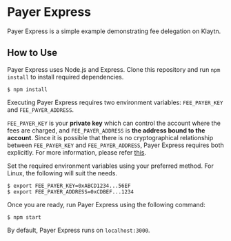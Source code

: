 # Payer Express
Payer Express is a simple example demonstrating fee delegation on Klaytn.

## How to Use
Payer Express uses Node.js and Express. Clone this repository and run `npm install` to install required dependencies.
```
$ npm install
```

Executing Payer Express requires two environment variables: `FEE_PAYER_KEY` and `FEE_PAYER_ADDRESS`. 

`FEE_PAYER_KEY` is your **private key** which can control the account where the fees are charged, and `FEE_PAYER_ADDRESS` is **the address bound to the account**. Since it is possible that there is no cryptographical relationship between `FEE_PAYER_KEY` and `FEE_PAYER_ADDRESS`, Payer Express requires both explicitly. For more information, please refer [this](https://docs.klaytn.com/klaytn/design/accounts#klaytn-accounts).

Set the required environment variables using your preferred method. For Linux, the following will suit the needs.
```
$ export FEE_PAYER_KEY=0xABCD1234...56EF
$ export FEE_PAYER_ADDRESS=0xCDBEF...1234
```

Once you are ready, run Payer Express using the following command:
```
$ npm start
```

By default, Payer Express runs on `localhost:3000`.